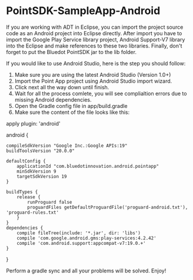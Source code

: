 PointSDK-SampleApp-Android
==========================
If you are working with ADT in Eclipse, you can import the project source code as an Android project into Eclipse directly. After import you have to import the Google Play Service library project, Android Support-V7 library into the Eclipse and make references to these two libraries. Finally,  don't forget to put the Bluedot PointSDK jar to the lib folder. 

If you would like to use Android Studio, here is the step you should follow:

1. Make sure you are using the latest Android Studio (Version 1.0+)
2. Import the Point App project using Android Studio import wizard.
3. Click next all the way down until finish. 
4. Wait for all the process comlete, you will see complialtion errors due to missing Android dependencies.
5. Open the Gradle config file in app/build.gradle
6. Make sure the content of the file looks like this:

apply plugin: 'android'

android {
    
    compileSdkVersion "Google Inc.:Google APIs:19"
    buildToolsVersion "20.0.0"
    
    defaultConfig {
        applicationId "com.bluedotinnovation.android.pointapp"
        minSdkVersion 9
        targetSdkVersion 19
    }
    
    buildTypes {
        release {
            runProguard false
            proguardFiles getDefaultProguardFile('proguard-android.txt'), 'proguard-rules.txt'
        }
    }
    dependencies {
        compile fileTree(include: '*.jar', dir: 'libs')
        compile 'com.google.android.gms:play-services:4.2.42'
        compile 'com.android.support:appcompat-v7:19.0.+'
    }
}

Perform a gradle sync and all your problems will be solved. Enjoy!
